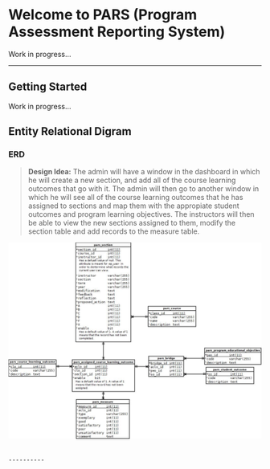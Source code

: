 Welcome to PARS (Program Assessment Reporting System)
===================

Work in progress...

----------

Getting Started
-------------
 
Work in progress...

Entity Relational Digram
-------------

### ERD

> **Design Idea:** The admin will have a window in the dashboard in which he will create a new section, and add all of the course learning outcomes that go with it. The admin will then go to another window in which he will see all of the course learning outcomes that he has assigned to sections and map them with the appropiate student outcomes and program learning objectives. The instructors will then be able to view the new sections assigned to them, modify the section table and add records to the measure table. 

![Alt text](erd.jpeg?raw=true "ERD")

```

----------

 
